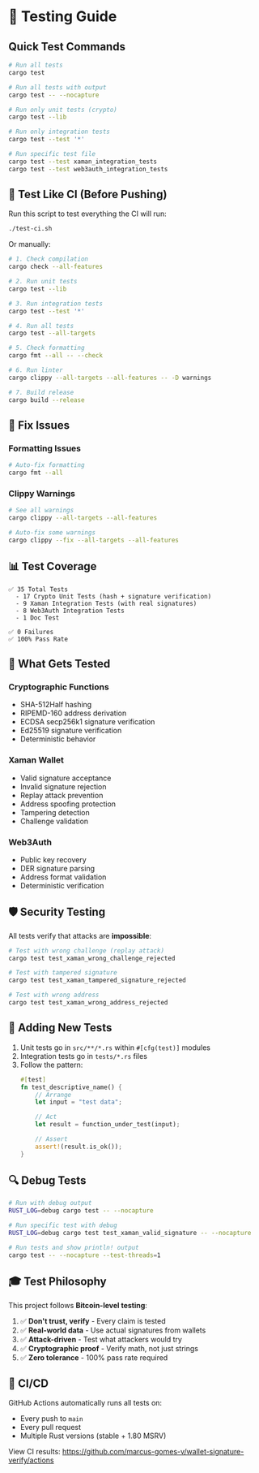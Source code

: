 # 🧪 Testing Guide

## Quick Test Commands

```bash
# Run all tests
cargo test

# Run all tests with output
cargo test -- --nocapture

# Run only unit tests (crypto)
cargo test --lib

# Run only integration tests
cargo test --test '*'

# Run specific test file
cargo test --test xaman_integration_tests
cargo test --test web3auth_integration_tests
```

## 🚀 Test Like CI (Before Pushing)

Run this script to test everything the CI will run:

```bash
./test-ci.sh
```

Or manually:

```bash
# 1. Check compilation
cargo check --all-features

# 2. Run unit tests
cargo test --lib

# 3. Run integration tests
cargo test --test '*'

# 4. Run all tests
cargo test --all-targets

# 5. Check formatting
cargo fmt --all -- --check

# 6. Run linter
cargo clippy --all-targets --all-features -- -D warnings

# 7. Build release
cargo build --release
```

## 🔧 Fix Issues

### Formatting Issues
```bash
# Auto-fix formatting
cargo fmt --all
```

### Clippy Warnings
```bash
# See all warnings
cargo clippy --all-targets --all-features

# Auto-fix some warnings
cargo clippy --fix --all-targets --all-features
```

## 📊 Test Coverage

```
✅ 35 Total Tests
  - 17 Crypto Unit Tests (hash + signature verification)
  - 9 Xaman Integration Tests (with real signatures)
  - 8 Web3Auth Integration Tests
  - 1 Doc Test

✅ 0 Failures
✅ 100% Pass Rate
```

## 🎯 What Gets Tested

### Cryptographic Functions
- SHA-512Half hashing
- RIPEMD-160 address derivation
- ECDSA secp256k1 signature verification
- Ed25519 signature verification
- Deterministic behavior

### Xaman Wallet
- Valid signature acceptance
- Invalid signature rejection
- Replay attack prevention
- Address spoofing protection
- Tampering detection
- Challenge validation

### Web3Auth
- Public key recovery
- DER signature parsing
- Address format validation
- Deterministic verification

## 🛡️ Security Testing

All tests verify that attacks are **impossible**:

```bash
# Test with wrong challenge (replay attack)
cargo test test_xaman_wrong_challenge_rejected

# Test with tampered signature
cargo test test_xaman_tampered_signature_rejected

# Test with wrong address
cargo test test_xaman_wrong_address_rejected
```

## 📝 Adding New Tests

1. Unit tests go in `src/**/*.rs` within `#[cfg(test)]` modules
2. Integration tests go in `tests/*.rs` files
3. Follow the pattern:
   ```rust
   #[test]
   fn test_descriptive_name() {
       // Arrange
       let input = "test data";

       // Act
       let result = function_under_test(input);

       // Assert
       assert!(result.is_ok());
   }
   ```

## 🔍 Debug Tests

```bash
# Run with debug output
RUST_LOG=debug cargo test -- --nocapture

# Run specific test with debug
RUST_LOG=debug cargo test test_xaman_valid_signature -- --nocapture

# Run tests and show println! output
cargo test -- --nocapture --test-threads=1
```

## 🎓 Test Philosophy

This project follows **Bitcoin-level testing**:

1. ✅ **Don't trust, verify** - Every claim is tested
2. ✅ **Real-world data** - Use actual signatures from wallets
3. ✅ **Attack-driven** - Test what attackers would try
4. ✅ **Cryptographic proof** - Verify math, not just strings
5. ✅ **Zero tolerance** - 100% pass rate required

## 🤖 CI/CD

GitHub Actions automatically runs all tests on:
- Every push to `main`
- Every pull request
- Multiple Rust versions (stable + 1.80 MSRV)

View CI results: https://github.com/marcus-gomes-v/wallet-signature-verify/actions
